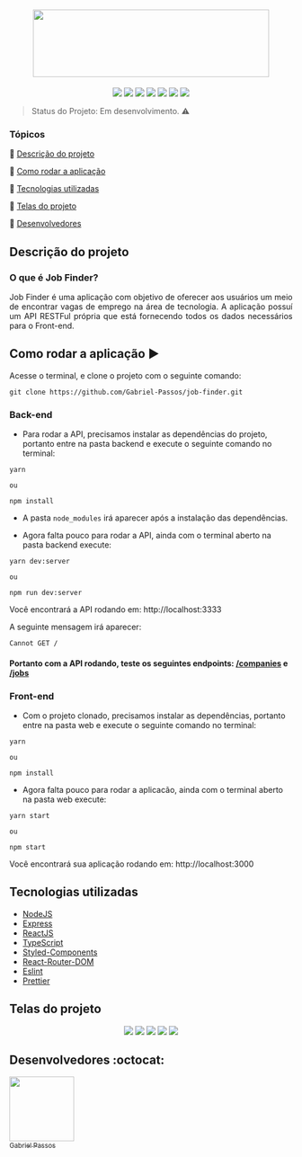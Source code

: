 <h1 align="center" >
  <img height="120px" width="420px" src="https://user-images.githubusercontent.com/43184223/88624248-04e7a200-d07d-11ea-9a08-9fc8f0b6eaca.png">
</h1>

<p align="center">
  <a href="https://expressjs.com/"><img src="https://img.shields.io/static/v1?label=Express&message=4.17.1&color=blue&style=flat"/><a/>
  <a href="https://reactjs.org/"><img src="https://img.shields.io/static/v1?label=React&message=16.13.1&color=blue&style=flat"/><a/>
  <a href="https://www.typescriptlang.org/"><img src="https://img.shields.io/static/v1?label=TypeScript&message=3.7.2&color=blue&style=flat"/></a>
  <a href="https://reactrouter.com/"><img src="https://img.shields.io/static/v1?label=React-Router-DOM&message=5.2.0&color=blue&style=flat"/><a/>
  <a href="https://styled-components.com/"><img src="https://img.shields.io/static/v1?label=Styled-Components&message=5.1.1&color=blue&style=flat"/></a>
  <a href="https://eslint.org/"><img src="https://img.shields.io/static/v1?label=Eslint&message=6.6.0&color=blue&style=flat"/></a>
  <a href="https://prettier.io/"><img src="https://img.shields.io/static/v1?label=Prettier&message=2.0.5&color=blue&style=flat"/></a>
</p>
  
> Status do Projeto: Em desenvolvimento. :warning:

### Tópicos 

:small_blue_diamond: [Descrição do projeto](#descrição-do-projeto)

:small_blue_diamond: [Como rodar a aplicação](#como-rodar-a-aplicação-arrow_forward)

:small_blue_diamond: [Tecnologias utilizadas](#tecnologias-utilizadas)

:small_blue_diamond: [Telas do projeto](#telas-do-projeto)

:small_blue_diamond: [Desenvolvedores](#desenvolvedores-octocat)

## Descrição do projeto

### O que é Job Finder?

<p align="justify">
  Job Finder é uma aplicação com objetivo de oferecer aos usuários um meio de encontrar vagas de emprego na área de tecnologia. A aplicação possuí um API RESTFul própria que está fornecendo todos os dados necessários para o Front-end.
</p>

## Como rodar a aplicação :arrow_forward:

Acesse o terminal, e clone o projeto com o seguinte comando: 

```
git clone https://github.com/Gabriel-Passos/job-finder.git
```

### Back-end

- Para rodar a API, precisamos instalar as dependências do projeto, portanto entre na pasta backend e execute o seguinte comando no terminal:

```
yarn 

ou 

npm install
```
- A pasta `node_modules` irá aparecer após a instalação das dependências.

- Agora falta pouco para rodar a API, ainda com o terminal aberto na pasta backend execute: 

```
yarn dev:server

ou

npm run dev:server
```

Você encontrará a API rodando em: http://localhost:3333

A seguinte mensagem irá aparecer:

```
Cannot GET /
```
#### Portanto com a API rodando, teste os seguintes endpoints: [/companies](http://localhost:3333/companies) e [/jobs](http://localhost:3333/jobs)

### Front-end

- Com o projeto clonado, precisamos instalar as dependências, portanto entre na pasta web e execute o seguinte comando no terminal:

```
yarn 

ou 

npm install
```

- Agora falta pouco para rodar a aplicacão, ainda com o terminal aberto na pasta web execute: 

```
yarn start

ou

npm start
```

Você encontrará sua aplicação rodando em: http://localhost:3000

## Tecnologias utilizadas

- [NodeJS](https://nodejs.org/en/docs/)
- [Express](https://expressjs.com/)
- [ReactJS](https://reactjs.org/docs/)
- [TypeScript](https://www.typescriptlang.org/docs/home.html)
- [Styled-Components](https://styled-components.com/docs)
- [React-Router-DOM](https://reacttraining.com/react-router/web/guides/quick-start)
- [Eslint](https://eslint.org/docs/user-guide/getting-started)
- [Prettier](https://prettier.io/docs/en/index.html)

## Telas do projeto 

<p align="center"> 
  <img src="https://user-images.githubusercontent.com/43184223/88625565-63158480-d07f-11ea-8e81-dfbdc51d4d44.png" />
  <img src="https://user-images.githubusercontent.com/43184223/89934049-63b52b80-dbe6-11ea-9bd9-a88d5a8222ee.png" />
  <img src="https://user-images.githubusercontent.com/43184223/89934165-8e06e900-dbe6-11ea-807b-0779588cf143.png" />
  <img src="https://user-images.githubusercontent.com/43184223/89934217-a0812280-dbe6-11ea-8cc2-fb0c1ffe0b4f.png" />
  <img src="https://user-images.githubusercontent.com/43184223/89934245-a971f400-dbe6-11ea-8f7d-d9f38dca6bed.png" />
</p>

## Desenvolvedores :octocat:

[<img src="https://avatars3.githubusercontent.com/u/43184223?s=460&u=50810abc34900ea6134a9bd0b8a04e2c8640ddc4&v=4" width=115><br><sub>Gabriel Passos</sub>](https://github.com/Gabriel-Passos)
